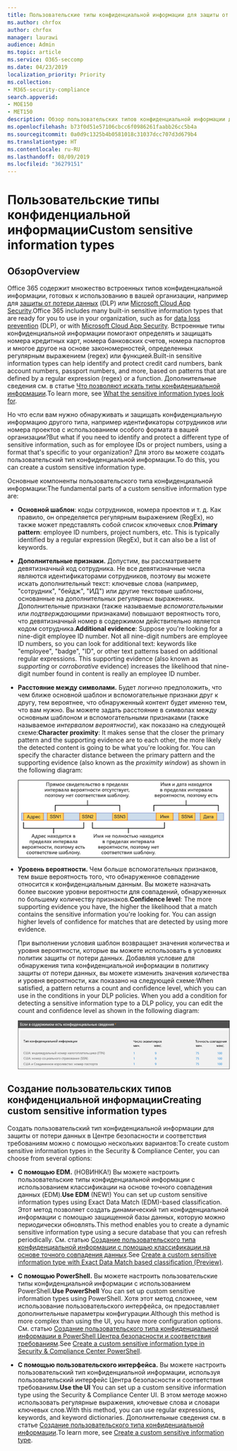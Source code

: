 ```yaml
---
title: Пользовательские типы конфиденциальной информации для защиты от потери данных
ms.author: chrfox
author: chrfox
manager: laurawi
audience: Admin
ms.topic: article
ms.service: O365-seccomp
ms.date: 04/23/2019
localization_priority: Priority
ms.collection:
- M365-security-compliance
search.appverid:
- MOE150
- MET150
description: Обзор пользовательских типов конфиденциальной информации для защиты от потери данных.
ms.openlocfilehash: b73f0d51e57106cbcc6f0986261faabb26cc5b4a
ms.sourcegitcommit: 0a0d9c1325b4b0581018c31037dcc707d3d679b4
ms.translationtype: HT
ms.contentlocale: ru-RU
ms.lasthandoff: 08/09/2019
ms.locfileid: "36279151"
---
```

# <a name="custom-sensitive-information-types"></a><span data-ttu-id="c13f9-103">Пользовательские типы конфиденциальной информации</span><span class="sxs-lookup"><span data-stu-id="c13f9-103">Custom sensitive information types</span></span>

## <a name="overview"></a><span data-ttu-id="c13f9-104">Обзор</span><span class="sxs-lookup"><span data-stu-id="c13f9-104">Overview</span></span>

<span data-ttu-id="c13f9-105">Office 365 содержит множество встроенных типов конфиденциальной информации, готовых к использованию в вашей организации, например для [защиты от потери данных](data-loss-prevention-policies.md) (DLP) или [Microsoft Cloud App Security](https://docs.microsoft.com/cloud-app-security).</span><span class="sxs-lookup"><span data-stu-id="c13f9-105">Office 365 includes many built-in sensitive information types that are ready for you to use in your organization, such as for [data loss prevention](data-loss-prevention-policies.md) (DLP), or with [Microsoft Cloud App Security](https://docs.microsoft.com/cloud-app-security).</span></span> <span data-ttu-id="c13f9-106">Встроенные типы конфиденциальной информации помогают определять и защищать номера кредитных карт, номера банковских счетов, номера паспортов и многое другое на основе закономерностей, определенных регулярным выражением (regex) или функцией.</span><span class="sxs-lookup"><span data-stu-id="c13f9-106">Built-in sensitive information types can help identify and protect credit card numbers, bank account numbers, passport numbers, and more, based on patterns that are defined by a regular expression (regex) or a function.</span></span> <span data-ttu-id="c13f9-107">Дополнительные сведения см. в статье [Что позволяют искать типы конфиденциальной информации](what-the-sensitive-information-types-look-for.md).</span><span class="sxs-lookup"><span data-stu-id="c13f9-107">To learn more, see [What the sensitive information types look for](what-the-sensitive-information-types-look-for.md).</span></span>

<span data-ttu-id="c13f9-108">Но что если вам нужно обнаруживать и защищать конфиденциальную информацию другого типа, например идентификаторы сотрудников или номера проектов с использованием особого формата в вашей организации?</span><span class="sxs-lookup"><span data-stu-id="c13f9-108">But what if you need to identify and protect a different type of sensitive information, such as for employee IDs or project numbers, using a format that's specific to your organization?</span></span> <span data-ttu-id="c13f9-109">Для этого вы можете создать пользовательский тип конфиденциальной информации.</span><span class="sxs-lookup"><span data-stu-id="c13f9-109">To do this, you can create a custom sensitive information type.</span></span>

<span data-ttu-id="c13f9-110">Основные компоненты пользовательского типа конфиденциальной информации:</span><span class="sxs-lookup"><span data-stu-id="c13f9-110">The fundamental parts of a custom sensitive information type are:</span></span>

- <span data-ttu-id="c13f9-111">**Основной шаблон**: коды сотрудников, номера проектов и т. д. Как правило, он определяется регулярным выражением (RegEx), но также может представлять собой список ключевых слов.</span><span class="sxs-lookup"><span data-stu-id="c13f9-111">**Primary pattern**: employee ID numbers, project numbers, etc. This is typically identified by a regular expression (RegEx), but it can also be a list of keywords.</span></span>

- <span data-ttu-id="c13f9-p103">**Дополнительные признаки.** Допустим, вы рассматриваете девятизначный код сотрудника. Не все девятизначные числа являются идентификаторами сотрудников, поэтому вы можете искать дополнительный текст: ключевые слова (например, "сотрудник", "бейдж", "ИД") или другие текстовые шаблоны, основанные на дополнительных регулярных выражениях. Дополнительные признаки (также называемые _вспомогательными_ или _подтверждающими_ признаками) повышают вероятность того, что девятизначный номер в содержимом действительно является кодом сотрудника.</span><span class="sxs-lookup"><span data-stu-id="c13f9-p103">**Additional evidence**: Suppose you're looking for a nine-digit employee ID number. Not all nine-digit numbers are employee ID numbers, so you can look for additional text: keywords like "employee", "badge", "ID", or other text patterns based on additional regular expressions. This supporting evidence (also known as _supporting_ or _corroborative_ evidence) increases the likelihood that nine-digit number found in content is really an employee ID number.</span></span>

- <span data-ttu-id="c13f9-p104">**Расстояние между символами.** Будет логично предположить, что чем ближе основной шаблон и вспомогательные признаки друг к другу, тем вероятнее, что обнаруженный контент будет именно тем, что вам нужно. Вы можете задать расстояние в символах между основным шаблоном и вспомогательными признаками (также называемое _интервалом вероятности_), как показано на следующей схеме:</span><span class="sxs-lookup"><span data-stu-id="c13f9-p104">**Character proximity**: It makes sense that the closer the primary pattern and the supporting evidence are to each other, the more likely the detected content is going to be what you're looking for. You can specify the character distance between the primary pattern and the supporting evidence (also known as the _proximity window_) as shown in the following diagram:</span></span>

    ![Схема подтверждающего признака и интервала вероятности](media/dc68e38e-dfa1-45b8-b204-89c8ba121f96.png)

- <span data-ttu-id="c13f9-p105">**Уровень вероятности.** Чем больше вспомогательных признаков, тем выше вероятность того, что обнаруженное совпадение относится к конфиденциальным данным. Вы можете назначать более высокие уровни вероятности для совпадений, обнаруженных по большему количеству признаков.</span><span class="sxs-lookup"><span data-stu-id="c13f9-p105">**Confidence level**: The more supporting evidence you have, the higher the likelihood that a match contains the sensitive information you're looking for. You can assign higher levels of confidence for matches that are detected by using more evidence.</span></span>

  <span data-ttu-id="c13f9-p106">При выполнении условия шаблон возвращает значения количества и уровня вероятности, которые вы можете использовать в условиях политик защиты от потери данных. Добавляя условие для обнаружения типа конфиденциальной информации в политику защиты от потери данных, вы можете изменить значения количества и уровня вероятности, как показано на следующей схеме:</span><span class="sxs-lookup"><span data-stu-id="c13f9-p106">When satisfied, a pattern returns a count and confidence level, which you can use in the conditions in your DLP policies. When you add a condition for detecting a sensitive information type to a DLP policy, you can edit the count and confidence level as shown in the following diagram:</span></span>

    ![Пример параметров количества и точности совпадения](media/11d0b51e-7c3f-4cc6-96d8-b29bcdae1aeb.png)

## <a name="creating-custom-sensitive-information-types"></a><span data-ttu-id="c13f9-123">Создание пользовательских типов конфиденциальной информации</span><span class="sxs-lookup"><span data-stu-id="c13f9-123">Creating custom sensitive information types</span></span>

<span data-ttu-id="c13f9-124">Создать пользовательский тип конфиденциальной информации для защиты от потери данных в Центре безопасности и соответствия требованиям можно с помощью нескольких вариантов:</span><span class="sxs-lookup"><span data-stu-id="c13f9-124">To create custom sensitive information types in the Security & Compliance Center, you can choose from several options:</span></span>

- <span data-ttu-id="c13f9-125">**С помощью EDM.** (НОВИНКА!) Вы можете настроить пользовательские типы конфиденциальной информации с использованием классификации на основе точного совпадения данных (EDM).</span><span class="sxs-lookup"><span data-stu-id="c13f9-125">**Use EDM** (NEW!) You can set up custom sensitive information types using Exact Data Match (EDM)-based classification.</span></span> <span data-ttu-id="c13f9-126">Этот метод позволяет создать динамический тип конфиденциальной информации с помощью защищенной базы данных, которую можно периодически обновлять.</span><span class="sxs-lookup"><span data-stu-id="c13f9-126">This method enables you to create a dynamic sensitive information type using a secure database that you can refresh periodically.</span></span> <span data-ttu-id="c13f9-127">См. статью [Создание пользовательского типа конфиденциальной информации с помощью классификации на основе точного совпадения данных](create-custom-sensitive-information-types-with-exact-data-match-based-classification.md).</span><span class="sxs-lookup"><span data-stu-id="c13f9-127">See [Create a custom sensitive information type with Exact Data Match based classification (Preview)](create-custom-sensitive-information-types-with-exact-data-match-based-classification.md).</span></span>

- <span data-ttu-id="c13f9-128">**С помощью PowerShell.** Вы можете настроить пользовательские типы конфиденциальной информации с использованием PowerShell.</span><span class="sxs-lookup"><span data-stu-id="c13f9-128">**Use PowerShell** You can set up custom sensitive information types using PowerShell.</span></span> <span data-ttu-id="c13f9-129">Хотя этот метод сложнее, чем использование пользовательского интерфейса, он предоставляет дополнительные параметры конфигурации.</span><span class="sxs-lookup"><span data-stu-id="c13f9-129">Although this method is more complex than using the UI, you have more configuration options.</span></span> <span data-ttu-id="c13f9-130">См. статью [Создание пользовательского типа конфиденциальной информации в PowerShell Центра безопасности и соответствия требованиям](create-a-custom-sensitive-information-type-in-scc-powershell.md).</span><span class="sxs-lookup"><span data-stu-id="c13f9-130">See [Create a custom sensitive information type in Security & Compliance Center PowerShell](create-a-custom-sensitive-information-type-in-scc-powershell.md).</span></span>

- <span data-ttu-id="c13f9-131">**С помощью пользовательского интерфейса.** Вы можете настроить пользовательский тип конфиденциальной информации, используя пользовательский интерфейс Центра безопасности и соответствия требованиям.</span><span class="sxs-lookup"><span data-stu-id="c13f9-131">**Use the UI** You can set up a custom sensitive information type using the Security & Compliance Center UI.</span></span> <span data-ttu-id="c13f9-132">В этом методе можно использовать регулярные выражения, ключевые слова и словари ключевых слов.</span><span class="sxs-lookup"><span data-stu-id="c13f9-132">With this method, you can use regular expressions, keywords, and keyword dictionaries.</span></span> <span data-ttu-id="c13f9-133">Дополнительные сведения см. в статье [Создание пользовательского типа конфиденциальной информации](create-a-custom-sensitive-information-type.md).</span><span class="sxs-lookup"><span data-stu-id="c13f9-133">To learn more, see [Create a custom sensitive information type](create-a-custom-sensitive-information-type.md).</span></span>



